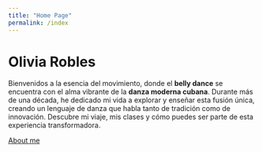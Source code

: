 ```yaml
---
title: "Home Page"
permalink: /index
---
```


# Olivia Robles

Bienvenidos a la esencia del movimiento, donde el **belly dance** se encuentra con el alma vibrante de la **danza moderna cubana**. Durante más de una década, he dedicado mi vida a explorar y enseñar esta fusión única, creando un lenguaje de danza que habla tanto de tradición como de innovación. Descubre mi viaje, mis clases y cómo puedes ser parte de esta experiencia transformadora.


[About me](about)
